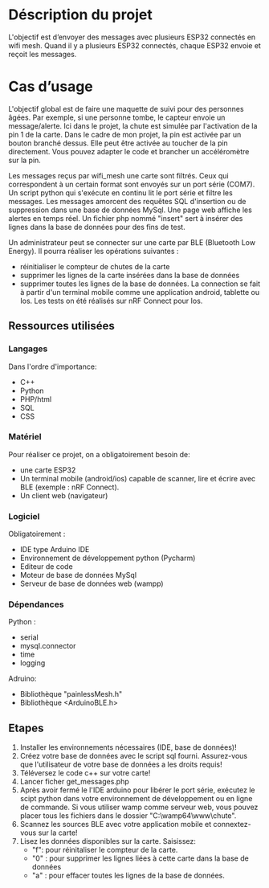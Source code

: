 # Déscription du projet

L'objectif est d’envoyer des messages avec plusieurs ESP32  connectés en wifi mesh. Quand il y a plusieurs ESP32 connectés, chaque ESP32 envoie et reçoit les messages.
 
# Cas d’usage

L'objectif global est de faire une maquette de suivi pour des personnes âgées. Par exemple, si une personne tombe, le capteur envoie un message/alerte. Ici dans le projet, la chute est simulée par l'activation de la pin 1 de la carte. Dans le cadre de mon projet, la pin est activée par un bouton branché dessus. Elle peut être activée au toucher de la pin directement. Vous pouvez adapter le code et brancher un accéléromètre sur la pin.

Les messages reçus par wifi_mesh une carte sont filtrés. Ceux qui correspondent à un certain format sont envoyés sur un port série (COM7). Un script python qui s'exécute en continu lit le port série et filtre les messages. Les messages amorcent des requêtes SQL d'insertion ou de suppression dans une base de données MySql. Une page web affiche les alertes en temps réel. Un fichier php nommé "insert" sert à insérer des lignes dans la base de données pour des fins de test.

Un administrateur peut se connecter sur une carte par BLE (Bluetooth Low Energy). Il pourra réaliser les opérations suivantes :
- réinitialiser le compteur de chutes de la carte
- supprimer les lignes de la carte insérées dans la base de données
- supprimer toutes les lignes de la base de données.
La connection se fait à partir d'un terminal mobile comme une application android, tablette ou Ios. Les tests on été réalisés sur nRF Connect pour Ios.

## Ressources utilisées
### Langages
Dans l'ordre d'importance:
- C++
- Python
- PHP/html
- SQL
- CSS


### Matériel
Pour réaliser ce projet, on a obligatoirement besoin de:
- une carte ESP32
- Un terminal mobile (android/ios) capable de scanner, lire et écrire avec BLE (exemple : nRF Connect).
- Un client web (navigateur)


### Logiciel
Obligatoirement :
- IDE type Arduino IDE
- Environnement de développement python (Pycharm)
- Editeur de code
- Moteur de base de données MySql
- Serveur de base de données web (wampp)

### Dépendances
Python :
- serial
- mysql.connector
- time
- logging

Adruino:
- Bibliothèque "painlessMesh.h"
- Bibliothèque <ArduinoBLE.h>


## Etapes
1. Installer les environnements nécessaires (IDE, base de données)!
2. Créez votre base de données avec le script sql fourni. Assurez-vous que l'utilisateur de votre base de données a les droits requis!
3. Téléversez le code c++ sur votre carte!
4. Lancer ficher get_messages.php
5. Après avoir fermé le l'IDE arduino pour libérer le port série, exécutez le scipt python dans votre environnement de développement ou en ligne de commande. Si vous utiliser wamp comme serveur web, vous pouvez placer tous les fichiers dans le dossier "C:\wamp64\www\chute".
6. Scannez les sources BLE avec votre application mobile et connextez-vous sur la carte!
7. Lisez les données disponibles sur la carte. Saisissez:
   - "f": pour réinitaliser le compteur de la carte.
   - "0" : pour supprimer les lignes liées à cette carte dans la base de données
   - "a" : pour effacer toutes les lignes de la base de données.

